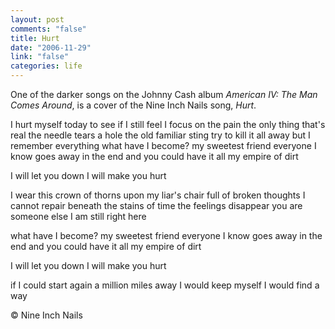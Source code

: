 ```yaml
--- 
layout: post
comments: "false"
title: Hurt
date: "2006-11-29"
link: "false"
categories: life
---
```

One of the darker songs on the Johnny Cash album <i>American IV: The Man Comes Around</i>, is a cover of the Nine Inch Nails song, <i>Hurt</i>.

I hurt myself today
to see if I still feel
I focus on the pain
the only thing that's real
the needle tears a hole
the old familiar sting
try to kill it all away
but I remember everything
what have I become?
my sweetest friend
everyone I know
goes away in the end
and you could have it all
my empire of dirt

I will let you down
I will make you hurt

I wear this crown of thorns
upon my liar's chair
full of broken thoughts
I cannot repair
beneath the stains of time
the feelings disappear
you are someone else
I am still right here

what have I become?
my sweetest friend
everyone I know
goes away in the end
and you could have it all
my empire of dirt

I will let you down
I will make you hurt

if I could start again
a million miles away
I would keep myself
I would find a way

© Nine Inch Nails
